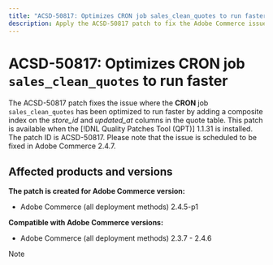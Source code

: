 ```yaml
---
title: "ACSD-50817: Optimizes CRON job sales_clean_quotes to run faster"
description: Apply the ACSD-50817 patch to fix the Adobe Commerce issue where the CRON job `sales_clean_quotes` has been optimized to run faster by adding a composite index on the *store_id* and *updated_at* columns in the quote table.
---
```

# ACSD-50817: Optimizes CRON job `sales_clean_quotes` to run faster

The ACSD-50817 patch fixes the issue where the **CRON** job `sales_clean_quotes` has been optimized to run faster by adding a composite index on the *store_id* and *updated_at* columns in the quote table. This patch is available when the [!DNL Quality Patches Tool (QPT)] 1.1.31 is installed. The patch ID is ACSD-50817. Please note that the issue is scheduled to be fixed in Adobe Commerce 2.4.7.

## Affected products and versions

**The patch is created for Adobe Commerce version:**

* Adobe Commerce (all deployment methods) 2.4.5-p1

**Compatible with Adobe Commerce versions:**

* Adobe Commerce (all deployment methods) 2.3.7 - 2.4.6

>[!NOTE]
>